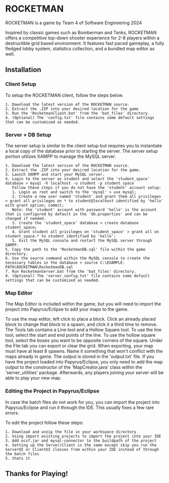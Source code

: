 # ROCKETMAN
 ROCKETMAN is a game by Team 4 of Software Engineering 2024

 Inspired by classic games such as Bomberman and Tanks, ROCKETMAN offers a competitive top-down shooter experience for 2-8 players within a destructible grid based environment. It features fast paced gameplay, a fully fledged lobby system, statistics collection, and a bundled map editor as well.

 ## Installation


### Client Setup
To setup the ROCKETMAN client, follow the steps below.
```
1. Download the latest version of the ROCKETMAN source.
2. Extract the .ZIP into your desired location for the game
3. Run the 'RocketmanClient.bat' from the 'bat_files' directory.
4. (Optional) The 'config.txt' file contains some default settings that can be customized as needed.
```
### Server + DB Setup
The server setup is similar to the client setup but requires you to instantiate a local copy of the database prior to starting the server. The server setup portion utilizes XAMPP to manage the MySQL server.
```
1. Download the latest version of the ROCKETMAN source.
2. Extract the .ZIP into your desired location for the game.
3. Launch XAMPP and start your MySQL server.
4. Login to the server as student and select the 'student_space' database > mysql -h localhost -u student -p student_space
   Follow these steps if you do not have the 'student' account setup:
   1. Login as root and switch to the 'mysql' > use mysql;
   2. Create a new user named 'student' and grant them all privileges > grant all privileges on * to student@localhost identified by 'hello' with grant option; commit;
   Note: the 'student' account with password 'hello' is the account that is configured by default in the 'db.properties' and can be changed if needed.
   3. Create the 'student_space' database > create database student_space;
   4. Grant student all privileges on 'student_space' > grant all on student_space.* to student identified by 'hello';
   5. Exit the MySQL console and restart the MySQL server through XAMPP.
5. Copy the path to the 'RocketmanDB.sql' file within the game directory.
6. Use the source command within the MySQL console to create the necessary tables in the database > source C:\EXAMPLE-PATH\ROCKETMAN\RocketmanDB.sql
7. Run RocketmanServer.bat from the 'bat_files' directory.
8. (Optional) The 'server_config.txt' file contains some default settings that can be customized as needed.
```

### Map Editor
The Map Editor is included within the game, but you will need to import the project into Papyrus/Eclipse to add your maps to the game.

To use the map editor, left click to place a block. Click an already placed block to change that block to a spawn, and click it a third time to remove. The Tools tab contains a Line tool and a Hollow Square tool. To use the line tool, select the start and end points of the line. To use the hollow square tool, select the boxes you want to be opposite corners of the square. Under the File tab you can export or clear the grid. When exporting, your map must have at least 8 spawns. Name it something that won't conflict with the maps already in game. The output is stored in the 'output.txt' file. If you have the project loaded into Papyrus/Eclipse, you only need to add the map output to the constructor of the 'MapCreator.java' class within the 'server_utilities' package. Afterwards, any players joining your server will be able to play your new map.

### Editing the Project in Papyrus/Eclipse

In case the batch files do not work for you, you can import the project into Papyrus/Eclipse and run it through the IDE. This usually fixes a few rare errors.

To edit the project follow these steps:
```
1. Download and unzip the file in your workspace directory
2. Using import existing projects to import the project into your IDE
3. Add ocsf.jar and mysql-connector to the buildpath of the project
4. Setting up the Server/Client is the same except skip you run the ServerUI or ClientUI classes from within your IDE instead of through the batch files
5. thats it
```

## Thanks for Playing!

  
